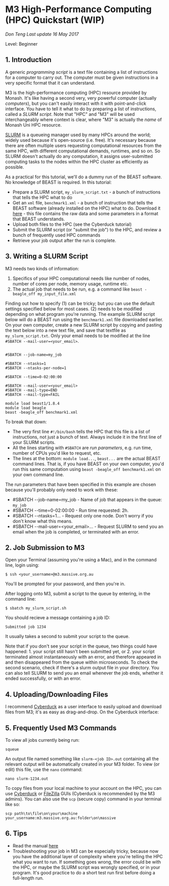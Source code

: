 # M3 High-Performance Computing (HPC) Quickstart (WIP)
*Don Teng*
*Last update 16 May 2017*

Level: Beginner

## 1. Introduction
A generic *programming script* is a text file containing a list of instructions for a computer to carry out. The computer must be given instructions in a very specific format that it can understand.

M3 is the high-performance computing (HPC) resource provided by Monash. It's like having a second very, very powerful computer (actually *computers*), but you can't easily interact with it with point-and-click interface. You have to tell it what to do by preparing a list of instructions, called a *SLURM script*. Note that "HPC" and "M3" will be used interchangeably where context is clear, where "M3" is actually the *name* of Monash Uni HPC resource.

[SLURM](https://en.wikipedia.org/wiki/Slurm_Workload_Manager) is a queueing manager used by many HPCs around the world; widely used because it's open-source (i.e. free). It's necessary because there are often multiple users requesting computational resources from the same HPC, with different computational demands, runtimes, and so on.  So SLURM doesn't actually do any computation, it assigns user-submitted computing tasks to the nodes within the HPC cluster as efficiently as possible.

As a practical for this tutorial, we'll do a dummy run of the BEAST software. No knowledge of BEAST is required. In this tutorial:
 - Prepare a SLURM script, `my_slurm_script.txt` - a bunch of instructions that tells the HPC what to do
 - Get an `xml` file, `benchmark1.xml` - a bunch of instruction that tells the BEAST software (already installed on the HPC) what to do. Download it [here](https://github.com/beast-dev/beast-mcmc/blob/master/examples/release/Benchmarks/benchmark1.xml) - this file contains the raw data and some parameters in a format that BEAST understands. 
 - Upload both files to the HPC (see the Cyberduck tutorial)
 - Submit the SLURM script (or "submit the job") to the HPC, and review a bunch of frequently used HPC commands
 - Retrieve your job output after the run is complete.

## 3. Writing a SLURM Script
M3 needs two kinds of information:
1. Specifics of your HPC computational needs like number of nodes, number of cores per node, memory usage, runtime etc.
2. The actual job that needs to be run, e.g. a command like `beast -beagle_off my_input_file.xml`

Finding out how to specify (1) can be tricky; but you can use the default settings specified below for most cases. (2) needs to be modified depending on what program you're running. The example SLURM script below will do a BEAST run using the `benchmark1.xml` file downloaded earlier. On your own computer, create a new SLURM script by copying and pasting the text below into a new text file, and save that textfile as `my_slurm_script.txt`. Only your email needs to be modified at the line `#SBATCH --mail-user=<your_email>`.

```#!/bin/bash

#SBATCH --job-name=my_job

#SBATCH --ntasks=1
#SBATCH --ntasks-per-node=1

#SBATCH --time=0-02:00:00

#SBATCH --mail-user=<your_email>
#SBATCH --mail-type=END
#SBATCH --mail-type=FAIL

module load beast1/1.8.4
module load beagle
beast -beagle_off benchmark1.xml
```

To break that down:
 - The very first line `#!/bin/bash` tells the HPC that this file is a list of instructions, not just a bunch of text. Always include it in the first line of your SLURM scripts.
 - All the lines starting with `#SBATCH` are *run parameters*, e.g. run time, number of CPUs you'd like to request, etc.
 - The lines at the bottom: `module load...`, `beast...` are the actual BEAST command lines. That is, if you have BEAST on your own computer, you'd run this same computation using `beast -beagle_off benchmark1.xml` on your own command line. 

The run parameters that have been specified in this example are chosen because you'll probably only need to work with these:
 - #SBATCH --job-name=my_job - Name of job that appears in the queue: `my_job`
 - #SBATCH --time=0-02:00:00 - Run time requested: 2h. 
 - #SBATCH --ntasks=1... - Request only one node. Don't worry if you don't know what this means.
 - #SBATCH --mail-user=<your_email>... - Request SLURM to send you an email when the job is completed, or terminated with an error.
 
## 2. Job Submission to M3
Open your Terminal (assuming you're using a Mac), and in the command line, login using:

`$ ssh <your_username>@m3.massive.org.au`

You'll be prompted for your password, and then you're in.

After logging onto M3, submit a script to the queue by entering, in the command line:

`$ sbatch my_slurm_script.sh`

You should recieve a message containing a job ID:

`Submitted job 1234`

It usually takes a second to submit your script to the queue.

Note that if you don't see your script in the queue, two things could have happened: 1. your script still hasn't been submitted yet, or 2. your script terminated almost instantaneously with an error, and therefore appeared in and then disappeared from the queue within microseconds. To check the second scenario, check if there's a slurm output file in your directory. You can also tell SLURM to send you an email whenever the job ends, whether it ended successfully, or with an error.

## 4. Uploading/Downloading Files
I recommend [Cyberduck](https://cyberduck.io/?l=en) as a user interface to easily upload and download files from M3; it's as easy as drag-and-drop. On the Cyberduck interface:



## 5. Frequently Used M3 Commands
To view all jobs currently being run:

`squeue`

An output file named something like `slurm-<job ID>.out` containing all the relevant output will be automatically created in your M3 folder.  To view (or edit) this file, use the `nano` command:

`nano slurm-1234.out`

To copy files from your local machine to your account on the HPC, you can use [Cyberduck](https://cyberduck.io/?l=en) or [FileZilla](https://filezilla-project.org/) GUIs (Cyberduck is recommended by the M3 admins). You can also use the `scp` (secure copy) command in your terminal like so:

`scp path\to\file\on\your\machine your_username:m3.massive.org.au:folder\on\massive`

## 6. Tips
 - Read the manual [here](http://docs.massive.org.au/M3/slurm/slurm-overview.html)
 - Troubleshooting your job in M3 can be especially tricky, because now you have the additional layer of complexity where you're telling the HPC what you want to run.  If something goes wrong, the error could be with the HPC, or maybe the SLURM script was wrongly specified, or in your program. It's good practice to do a short test run first before doing a full-length run.
